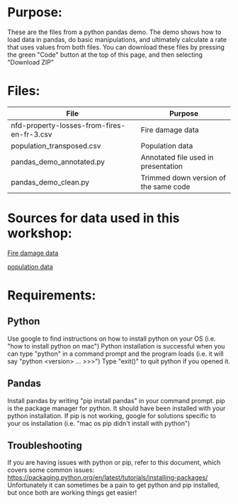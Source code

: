 # Purpose:
These are the files from a python pandas demo. The demo shows how to load data in pandas, do basic manipulations, and ultimately calculate a rate that uses values from both files.
You can download these files by pressing the green "Code" button at the top of this page, and then selecting "Download ZIP"

# Files: 

| File                                       | Purpose    
| ------------------------------------------ | ------------------------------------- |
| nfd-property-losses-from-fires-en-fr-3.csv | Fire damage data                      |
| population_transposed.csv                  | Population data                       |
| pandas_demo_annotated.py                   | Annotated file used in presentation   |
| pandas_demo_clean.py                       | Trimmed down version of the same code |

# Sources for data used in this workshop:
[Fire damage data](https://open.canada.ca/data/en/dataset/b5ebfcbd-eb5e-4f7b-850b-ab840408091d)

[population data](https://www150.statcan.gc.ca/t1/tbl1/en/tv.action?pid=1710000901)

# Requirements:
## Python
Use google to find instructions on how to install python on your OS (i.e. "how to install python on mac")
Python installation is successful when you can type "python" in a command prompt and the program loads (i.e. it will say "python \<version\> ... >>>")
Type "exit()" to quit python if you opened it.

## Pandas 
Install pandas by writing "pip install pandas" in your command prompt.
pip is the package manager for python. It should have been installed with your python installation.
If pip is not working, google for solutions specific to your os installation (i.e. "mac os pip didn't install with python")

## Troubleshooting
If you are having issues with python or pip, refer to this document, which covers some common issues:
https://packaging.python.org/en/latest/tutorials/installing-packages/
Unfortunately it can sometimes be a pain to get python and pip installed, but once both are working things get easier!